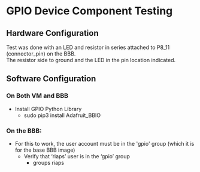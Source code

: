 # GPIO Device Component Testing

## Hardware Configuration

Test was done with an LED and resistor in series attached to P8_11 (connector_pin) on the BBB.  
The resistor side to ground and the LED in the pin location indicated.

## Software Configuration

### On Both VM and BBB

* Install GPIO Python Library
	- sudo pip3 install Adafruit_BBIO
 
### On the BBB:

* For this to work, the user account must be in the 'gpio' group (which it is for the base BBB image)
    * Verify that ‘riaps’ user is in the ‘gpio’ group
	    - groups riaps

